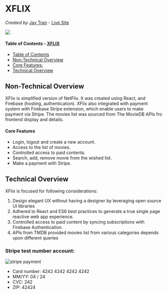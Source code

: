 # XFLIX
_Created by_ [Jay Tran](https://jaytranuts.herokuapp.com/) - [Live  Site](https://xflix-69c66.web.app)

![](public/images/XFlix_demo.gif)

#### Table of Contents - [XFLIX](#XFLIX)
  - [Table of Contents](#table-of-contents)
  - [Non-Technical Overview](#non-technical-overview)
  - [Core Features:](#core-features)
  - [Technical Overview](#technical-overview)

## Non-Technical Overview
XFlix is simplified version of NetFlix. It was created using React, and Firebase (hosting, authentication). XFlix also integrated with payment system with Firebase Stripe extension, which enable users to make payment via Stripe. The movies list was sourced from The MovieDB APIs fro frontend display and details.
#### Core Features
* Login, logout and create a new account. 
* Access to the list of movies.
* Controlled access to paid contents.
* Search, add, remove movie from the wished list.
*  Make a payment with Stripe.
## Technical Overview
XFlix is focused for following considerations:
1. Design elegant UX without having a designer by leveraging open source UI libraries
2. Adhered to React and ES6 best practices to generate a true single page reactive web app experience.
3. Controlled access to paid content by syncing subscriptions with Firebase Authentication.
4. APIs from TMDB provided movies list from various categories depends upon different queries
### Stripe test number account:
<img src="https://res.cloudinary.com/dqcwg27r8/image/upload/v1626712000/stripe_payment_zgsrnj.png" alt="stripe payment">

* Card number: 4242 4242 4242 4242
* MM/YY: 04 / 24
* CVC: 242
* ZIP: 42424